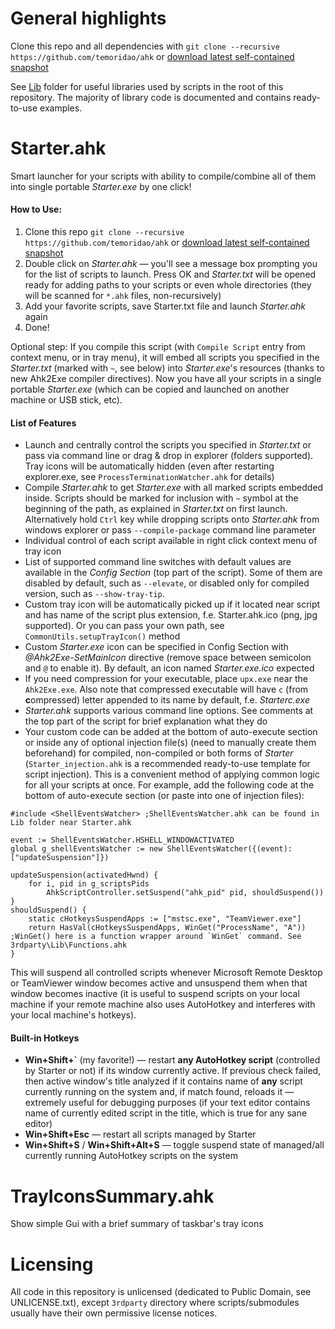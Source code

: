 # General highlights
Clone this repo and all dependencies with `git clone --recursive https://github.com/temoridao/ahk` or [download latest self-contained snapshot](https://github.com/temoridao/ahk/releases)

See [Lib](https://github.com/temoridao/ahk/tree/master/Lib) folder for useful libraries used by scripts in the root of this repository. The majority of library code is documented and contains ready-to-use examples.

# Starter.ahk
Smart launcher for your scripts with ability to compile/combine all of them into single portable _Starter.exe_ by one click!

#### How to Use:
1. Clone this repo `git clone --recursive https://github.com/temoridao/ahk` or [download latest self-contained snapshot](https://github.com/temoridao/ahk/releases)
2. Double click on _Starter.ahk_ — you'll see a message box prompting you for the list of scripts to launch. Press OK and _Starter.txt_ will be opened ready for adding paths to your scripts or even whole directories (they will be scanned for `*.ahk` files, non-recursively)
3. Add your favorite scripts, save Starter.txt file and launch _Starter.ahk_ again
4. Done!

Optional step: If you compile this script (with `Compile Script` entry from context menu, or in tray menu), it will embed all scripts you specified in the _Starter.txt_ (marked with `~`, see below) into _Starter.exe_'s resources (thanks to new Ahk2Exe compiler directives). Now you have all your scripts in a single portable _Starter.exe_ (which can be copied and launched on another machine or USB stick, etc).

#### List of Features
* Launch and centrally control the scripts you specified in _Starter.txt_ or pass via command line or drag & drop in explorer (folders supported). Tray icons will be automatically hidden (even after restarting explorer.exe, see `ProcessTerminationWatcher.ahk` for details)
* Compile _Starter.ahk_ to get _Starter.exe_ with all marked scripts embedded inside. Scripts should be marked for inclusion with `~` symbol at the beginning of the path, as explained in _Starter.txt_ on first launch. Alternatively hold `Ctrl` key while dropping scripts onto _Starter.ahk_ from windows explorer or pass `--compile-package` command line parameter
* Individual control of each script available in right click context menu of tray icon
* List of supported command line switches with default values are available in the _Config Section_ (top part of the script). Some of them are disabled by default, such as `--elevate`, or disabled only for compiled version, such as `--show-tray-tip`. 
* Custom tray icon will be automatically picked up if it located near script and has name of the script plus extension, f.e. Starter.ahk.ico (png, jpg supported). Or you can pass your own path, see `CommonUtils.setupTrayIcon()` method
* Custom _Starter.exe_ icon can be specified in Config Section with _@Ahk2Exe-SetMainIcon_ directive (remove space between semicolon and `@` to enable it). By default, an icon named _Starter.exe.ico_ expected
* If you need compression for your executable, place `upx.exe` near the `Ahk2Exe.exe`. Also note that compressed executable will have `c` (from **c**ompressed) letter appended to its name by default, f.e. _Starterc.exe_
* _Starter.ahk_ supports various command line options. See comments at the top part of the script for brief explanation what they do
* Your custom code can be added at the bottom of auto-execute section or inside any of optional injection file(s) (need to manually create them beforehand) for compiled, non-compiled or both forms of _Starter_ (`Starter_injection.ahk` is a recommended ready-to-use template for script injection). This is a convenient method of applying common logic for all your scripts at once. For example, add the following code at the bottom of auto-execute section (or paste into one of injection files):

```AutoHotkey
#include <ShellEventsWatcher> ;ShellEventsWatcher.ahk can be found in Lib folder near Starter.ahk

event := ShellEventsWatcher.HSHELL_WINDOWACTIVATED
global g_shellEventsWatcher := new ShellEventsWatcher({(event): ["updateSuspension"]})

updateSuspension(activatedHwnd) {
	for i, pid in g_scriptsPids
		AhkScriptController.setSuspend("ahk_pid" pid, shouldSuspend())
}
shouldSuspend() {
	static cHotkeysSuspendApps := ["mstsc.exe", "TeamViewer.exe"]
	return HasVal(cHotkeysSuspendApps, WinGet("ProcessName", "A")) ;WinGet() here is a function wrapper around `WinGet` command. See 3rdparty\Lib\Functions.ahk
}
```
This will suspend all controlled scripts whenever Microsoft Remote Desktop or TeamViewer window becomes active and unsuspend them when that window becomes inactive (it is useful to suspend scripts on your local machine if your remote machine also uses AutoHotkey and interferes with your local machine's hotkeys).

#### Built-in Hotkeys
* **Win+Shift+\`** (my favorite!) — restart **any AutoHotkey script** (controlled by Starter or not) if its window currently active. If previous check failed, then active window's title analyzed if it contains name of **any** script currently running on the system and, if match found, reloads it — extremely useful for debugging purposes (if your text editor contains name of currently edited script in the title, which is true for any sane editor)
* **Win+Shift+Esc** — restart all scripts managed by Starter
* **Win+Shift+S** / **Win+Shift+Alt+S** — toggle suspend state of managed/all currently running AutoHotkey scripts on the system

# TrayIconsSummary.ahk
Show simple Gui with a brief summary of taskbar's tray icons

# Licensing
All code in this repository is unlicensed (dedicated to Public Domain, see UNLICENSE.txt), except `3rdparty` directory where scripts/submodules usually have their own permissive license notices.
